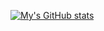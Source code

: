 

[![My's GitHub stats](https://github-readme-stats.vercel.app/api?username=sokosam)](https://github.com/anuraghazra/github-readme-stats)
